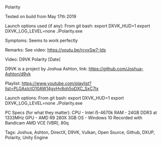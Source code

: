 Polarity

Tested on build from May 17th 2019

Launch options used (if any):
From git bash:
export DXVK_HUD=1
export DXVK_LOG_LEVEL=none
./Polarity.exe

Symptoms:
Seems to work perfectly

Remarks:
See video:
https://youtu.be/rcyxSw7-Ids

Video:
D9VK Polarity [Date]

D9VK is a project by Joshua Ashton, link:
https://github.com/Joshua-Ashton/d9vk

Playlist:
https://www.youtube.com/playlist?list=PLGAsIctO10AW14gvHy8oh5oDXC_SxC7lx

Launch options:
From git bash:
export DXVK_HUD=1
export DXVK_LOG_LEVEL=none
./Polarity.exe

PC Specs (for what they matter):
CPU - Intel i5-4670k
RAM - 24GB DDR3 at 1333MHz
GPU - AMD R9 280X 3GB
OS - Windows 10
Recorded with Bandicam AMD VCE (VBR), 80q

Tags:
Joshua, Ashton, DirectX, D9VK, Vulkan, Open Source, Github, DXUP, Polarity, Unity Engine
